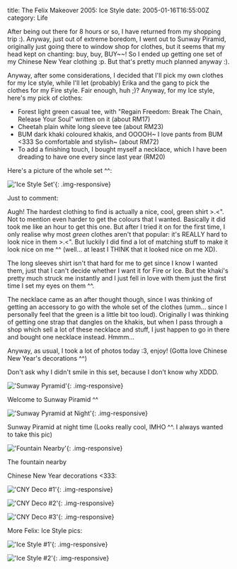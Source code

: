 title: The Felix Makeover 2005: Ice Style
date: 2005-01-16T16:55:00Z
category: Life

After being out there for 8 hours or so, I have returned from my shopping trip :). Anyway, just out of extreme boredom, I went out to Sunway Piramid, originally just going there to window shop for clothes, but it seems that my head kept on chanting: buy, buy, BUY~~! So I ended up getting one set of my Chinese New Year clothing :p. But that's pretty much planned anyway :).

Anyway, after some considerations, I decided that I'll pick my own clothes for my Ice style, while I'll let (probably) Erika and the gang to pick the clothes for my Fire style. Fair enough, huh ;)? Anyway, for my Ice style, here's my pick of clothes:
- Forest light green casual tee, with "Regain Freedom: Break The Chain, Release Your Soul" written on it (about RM17)
- Cheetah plain white long sleeve tee (about RM23)
- BUM dark khaki coloured khakis, and OOOOH~ I love pants from BUM <333 So comfortable and stylish~ (about RM72)
- To add a finishing touch, I bought myself a necklace, which I have been dreading to have one every since last year (RM20)

Here's a picture of the whole set ^^:

!['Ice Style Set'](http://img.photobucket.com/albums/v95/seh_hui/photo/050116/icestyle1.jpg){: .img-responsive}

Just to comment:

Augh! The hardest clothing to find is actually a nice, cool, green shirt >.<". Not to mention even harder to get the colours that I wanted. Basically it did took me like an hour to get this one. But after I tried it on for the first time, I only realise why most <i>green</i> clothes aren't that popular: it's REALLY hard to look nice in them >.<". But luckily I did find a lot of matching stuff to make it look nice on me ^^ (well… at least I THINK that it looked nice on me XD).

The long sleeves shirt isn't that hard for me to get since I know I wanted them, just that I can't decide whether I want it for Fire or Ice. But the khaki's pretty much struck me instantly and I just fell in love with them just the first time I set my eyes on them ^^.

The necklace came as an after thought though, since I was thinking of getting an accessory to go with the whole set of the clothes (umm… since I personally feel that the green is a little bit too loud). Originally I was thinking of getting one strap that dangles on the khakis, but when I pass through a shop which sell a lot of these necklace and stuff, I just happen to go in there and bought one necklace instead. Hmmm…

Anyway, as usual, I took a lot of photos today :3, enjoy! (Gotta love Chinese New Year's decorations ^^)

Don't ask why I didn't smile in this set, because I don't know why XDDD.

!['Sunway Pyramid'](http://img.photobucket.com/albums/v95/seh_hui/photo/050116/sunway.jpg){: .img-responsive}

Welcome to Sunway Piramid ^^

!['Sunway Pyramid at Night'](http://img.photobucket.com/albums/v95/seh_hui/photo/050116/sunwaynite.jpg){: .img-responsive}

Sunway Piramid at night time (Looks really cool, IMHO ^^. I always wanted to take this pic)

!['Fountain Nearby'](http://img.photobucket.com/albums/v95/seh_hui/photo/050116/fountain.jpg){: .img-responsive}

The fountain nearby

Chinese New Year decorations <333:

!['CNY Deco #1'](http://img.photobucket.com/albums/v95/seh_hui/photo/050116/cnydeco1.jpg){: .img-responsive}

!['CNY Deco #2'](http://img.photobucket.com/albums/v95/seh_hui/photo/050116/cnydeco2.jpg){: .img-responsive}

!['CNY Deco #3'](http://img.photobucket.com/albums/v95/seh_hui/photo/050116/cnydeco3.jpg){: .img-responsive}

More Felix: Ice Style pics:

!['Ice Style #1'](http://img.photobucket.com/albums/v95/seh_hui/photo/050116/icestyle2.jpg){: .img-responsive}

!['Ice Style #2'](http://img.photobucket.com/albums/v95/seh_hui/photo/050116/icestyle3.jpg){: .img-responsive}
